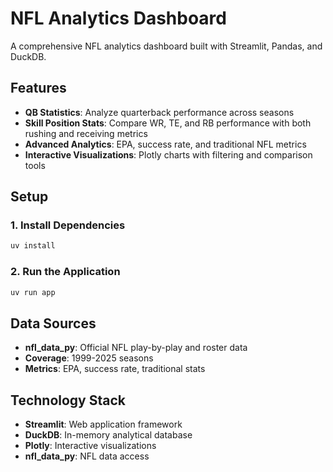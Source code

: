 # NFL Analytics Dashboard

A comprehensive NFL analytics dashboard built with Streamlit, Pandas, and DuckDB.

## Features

- **QB Statistics**: Analyze quarterback performance across seasons
- **Skill Position Stats**: Compare WR, TE, and RB performance with both rushing and receiving metrics
- **Advanced Analytics**: EPA, success rate, and traditional NFL metrics
- **Interactive Visualizations**: Plotly charts with filtering and comparison tools

## Setup

### 1. Install Dependencies
```bash
uv install
```

### 2. Run the Application
```bash
uv run app
```

## Data Sources

- **nfl_data_py**: Official NFL play-by-play and roster data
- **Coverage**: 1999-2025 seasons
- **Metrics**: EPA, success rate, traditional stats

## Technology Stack

- **Streamlit**: Web application framework
- **DuckDB**: In-memory analytical database
- **Plotly**: Interactive visualizations
- **nfl_data_py**: NFL data access
